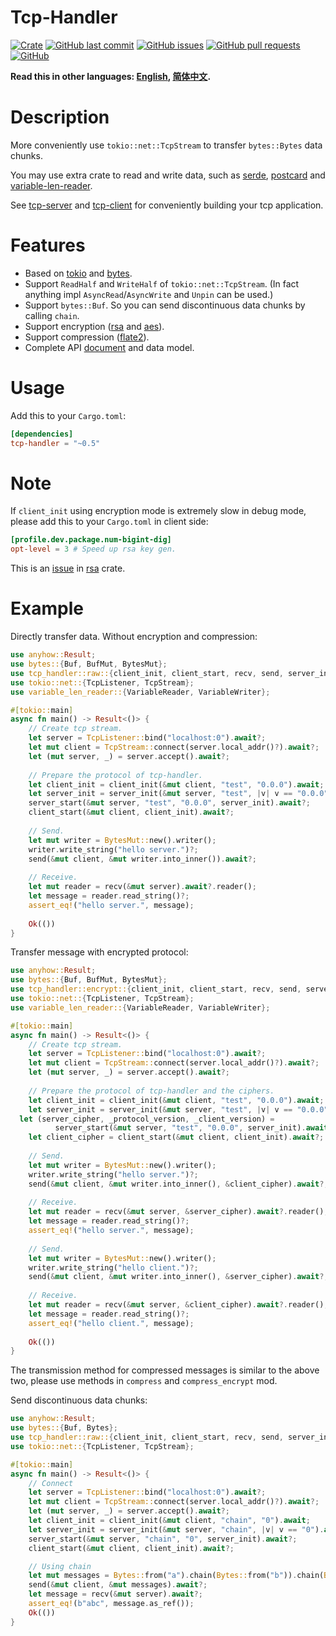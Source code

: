 # Tcp-Handler

[![Crate](https://img.shields.io/crates/v/tcp-handler.svg)](https://crates.io/crates/tcp-handler)
[![GitHub last commit](https://img.shields.io/github/last-commit/xuxiaocheng0201/tcp-handler)](https://github.com/xuxiaocheng0201/tcp-handler/commits/master)
[![GitHub issues](https://img.shields.io/github/issues-raw/xuxiaocheng0201/tcp-handler)](https://github.com/xuxiaocheng0201/tcp-handler/issues)
[![GitHub pull requests](https://img.shields.io/github/issues-pr/xuxiaocheng0201/tcp-handler)](https://github.com/xuxiaocheng0201/tcp-handler/pulls)
[![GitHub](https://img.shields.io/github/license/xuxiaocheng0201/tcp-handler)](https://github.com/xuxiaocheng0201/tcp-handler/blob/master/LICENSE)

**Read this in other languages: [English](README.md), [简体中文](README_zh.md).**

# Description

More conveniently use `tokio::net::TcpStream` to transfer `bytes::Bytes` data chunks.

You may use extra crate to read and write data,
such as [serde](https://crates.io/crates/serde),
[postcard](https://crates.io/crates/postcard) and
[variable-len-reader](https://crates.io/crates/variable-len-reader).

See [tcp-server](https://crates.io/crates/tcp-server) and [tcp-client](https://crates.io/crates/tcp-client)
for conveniently building your tcp application. 


# Features

* Based on [tokio](https://crates.io/crates/tokio) and [bytes](https://crates.io/crates/bytes).
* Support `ReadHalf` and `WriteHalf` of `tokio::net::TcpStream`.
  (In fact anything impl `AsyncRead`/`AsyncWrite` and `Unpin` can be used.)
* Support `bytes::Buf`. So you can send discontinuous data chunks by calling `chain`.
* Support encryption ([rsa](https://crates.io/crates/rsa) and [aes](https://crates.io/crates/aes-gcm)).
* Support compression ([flate2](https://crates.io/crates/flate2)).
* Complete API [document](https://docs.rs/tcp-handler/) and data model.


# Usage

Add this to your `Cargo.toml`:

```toml
[dependencies]
tcp-handler = "~0.5"
```


# Note

If `client_init` using encryption mode is extremely slow in debug mode,
please add this to your `Cargo.toml` in client side:

```toml
[profile.dev.package.num-bigint-dig]
opt-level = 3 # Speed up rsa key gen.
```

This is an [issue](https://github.com/RustCrypto/RSA/issues/29) in [rsa](https://crates.io/crates/rsa) crate.


# Example

Directly transfer data. Without encryption and compression:

```rust
use anyhow::Result;
use bytes::{Buf, BufMut, BytesMut};
use tcp_handler::raw::{client_init, client_start, recv, send, server_init, server_start};
use tokio::net::{TcpListener, TcpStream};
use variable_len_reader::{VariableReader, VariableWriter};

#[tokio::main]
async fn main() -> Result<()> {
    // Create tcp stream.
    let server = TcpListener::bind("localhost:0").await?;
    let mut client = TcpStream::connect(server.local_addr()?).await?;
    let (mut server, _) = server.accept().await?;
    
    // Prepare the protocol of tcp-handler.
    let client_init = client_init(&mut client, "test", "0.0.0").await;
    let server_init = server_init(&mut server, "test", |v| v == "0.0.0").await;
    server_start(&mut server, "test", "0.0.0", server_init).await?;
    client_start(&mut client, client_init).await?;
    
    // Send.
    let mut writer = BytesMut::new().writer();
    writer.write_string("hello server.")?;
    send(&mut client, &mut writer.into_inner()).await?;
    
    // Receive.
    let mut reader = recv(&mut server).await?.reader();
    let message = reader.read_string()?;
    assert_eq!("hello server.", message);
    
    Ok(())
}
```

Transfer message with encrypted protocol:

```rust
use anyhow::Result;
use bytes::{Buf, BufMut, BytesMut};
use tcp_handler::encrypt::{client_init, client_start, recv, send, server_init, server_start};
use tokio::net::{TcpListener, TcpStream};
use variable_len_reader::{VariableReader, VariableWriter};

#[tokio::main]
async fn main() -> Result<()> {
    // Create tcp stream.
    let server = TcpListener::bind("localhost:0").await?;
    let mut client = TcpStream::connect(server.local_addr()?).await?;
    let (mut server, _) = server.accept().await?;
    
    // Prepare the protocol of tcp-handler and the ciphers.
    let client_init = client_init(&mut client, "test", "0.0.0").await;
    let server_init = server_init(&mut server, "test", |v| v == "0.0.0").await;
  let (server_cipher, _protocol_version, _client_version) =
          server_start(&mut server, "test", "0.0.0", server_init).await?;
    let client_cipher = client_start(&mut client, client_init).await?;
    
    // Send.
    let mut writer = BytesMut::new().writer();
    writer.write_string("hello server.")?;
    send(&mut client, &mut writer.into_inner(), &client_cipher).await?;
    
    // Receive.
    let mut reader = recv(&mut server, &server_cipher).await?.reader();
    let message = reader.read_string()?;
    assert_eq!("hello server.", message);
    
    // Send.
    let mut writer = BytesMut::new().writer();
    writer.write_string("hello client.")?;
    send(&mut client, &mut writer.into_inner(), &server_cipher).await?;
    
    // Receive.
    let mut reader = recv(&mut server, &client_cipher).await?.reader();
    let message = reader.read_string()?;
    assert_eq!("hello client.", message);
    
    Ok(())
}
```

The transmission method for compressed messages is similar to the above two,
please use methods in `compress` and `compress_encrypt` mod.

Send discontinuous data chunks:

```rust
use anyhow::Result;
use bytes::{Buf, Bytes};
use tcp_handler::raw::{client_init, client_start, recv, send, server_init, server_start};
use tokio::net::{TcpListener, TcpStream};

#[tokio::main]
async fn main() -> Result<()> {
    // Connect
    let server = TcpListener::bind("localhost:0").await?;
    let mut client = TcpStream::connect(server.local_addr()?).await?;
    let (mut server, _) = server.accept().await?;
    let client_init = client_init(&mut client, "chain", "0").await;
    let server_init = server_init(&mut server, "chain", |v| v == "0").await;
    server_start(&mut server, "chain", "0", server_init).await?;
    client_start(&mut client, client_init).await?;

    // Using chain
    let mut messages = Bytes::from("a").chain(Bytes::from("b")).chain(Bytes::from("c"));
    send(&mut client, &mut messages).await?;
    let message = recv(&mut server).await?;
    assert_eq!(b"abc", message.as_ref());
    Ok(())
}
```
